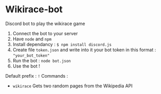 
# Wikirace-bot
Discord bot to play the wikirace game

 1. Connect the bot to your server
 2. Have `node` and `npm`
 3. Install dependancy : `$ npm install discord.js`
 4. Create file `token.json` and write into it your bot token in this format :
 `"your_bot_token"`
 5. Run the bot : `node bot.json`
 6. Use the bot !

Default prefix : `!`
Commands :
 - `wikirace` Gets two random pages from the Wikipedia API

